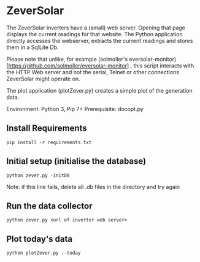 # ZeverSolar

The ZeverSolar inverters have a (small) web server. Opening that page displays the
current readings for that website.
The Python application directly accesses the webserver, extracts the current readings
and stores them in a SqlLite Db.

Please note that unlike, for example (solmoller's eversolar-monitor)[https://github.com/solmoller/eversolar-monitor] , this script interacts with the HTTP Web server and not the serial, Telnet or other connections ZeverSolar might operate on.

The plot application (plotZever.py) creates a simple plot of the generation data.

Environment: Python 3, Pip 7+
Prerequisite: docopt.py

## Install Requirements

	pip install -r requirements.txt

## Initial setup (initialise the database)

    python zever.py -initDB
	
Note: if this line fails, delete all .db files in the directory and try again

## Run the data collector

    python zever.py <url of inverter web server>

## Plot today's data

	python plotZever.py --today
